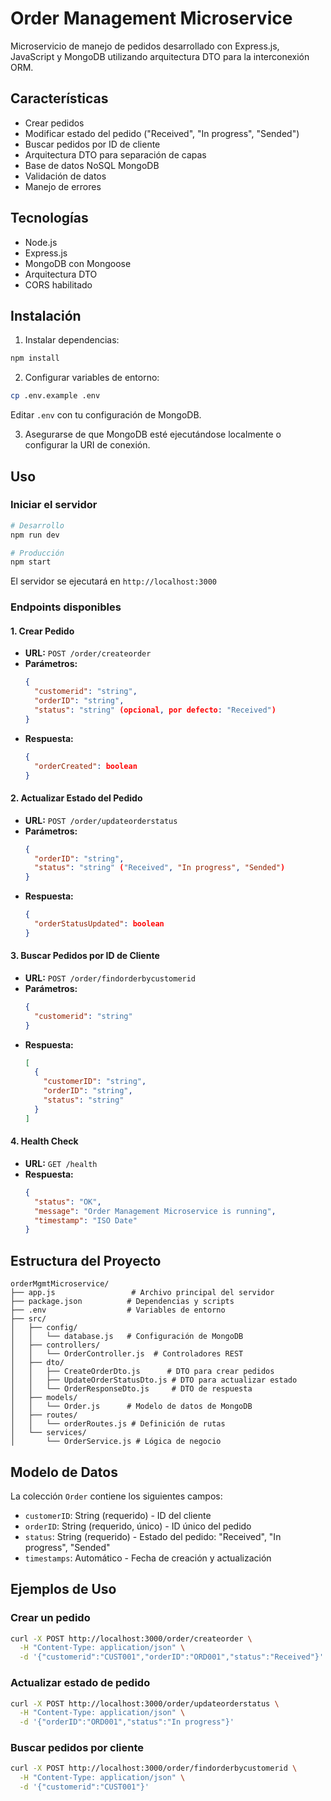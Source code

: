 # Order Management Microservice

Microservicio de manejo de pedidos desarrollado con Express.js, JavaScript y MongoDB utilizando arquitectura DTO para la interconexión ORM.

## Características

- Crear pedidos
- Modificar estado del pedido ("Received", "In progress", "Sended")
- Buscar pedidos por ID de cliente
- Arquitectura DTO para separación de capas
- Base de datos NoSQL MongoDB
- Validación de datos
- Manejo de errores

## Tecnologías

- Node.js
- Express.js
- MongoDB con Mongoose
- Arquitectura DTO
- CORS habilitado

## Instalación

1. Instalar dependencias:
```bash
npm install
```

2. Configurar variables de entorno:
```bash
cp .env.example .env
```
Editar `.env` con tu configuración de MongoDB.

3. Asegurarse de que MongoDB esté ejecutándose localmente o configurar la URI de conexión.

## Uso

### Iniciar el servidor

```bash
# Desarrollo
npm run dev

# Producción
npm start
```

El servidor se ejecutará en `http://localhost:3000`

### Endpoints disponibles

#### 1. Crear Pedido
- **URL:** `POST /order/createorder`
- **Parámetros:**
  ```json
  {
    "customerid": "string",
    "orderID": "string", 
    "status": "string" (opcional, por defecto: "Received")
  }
  ```
- **Respuesta:**
  ```json
  {
    "orderCreated": boolean
  }
  ```

#### 2. Actualizar Estado del Pedido
- **URL:** `POST /order/updateorderstatus`
- **Parámetros:**
  ```json
  {
    "orderID": "string",
    "status": "string" ("Received", "In progress", "Sended")
  }
  ```
- **Respuesta:**
  ```json
  {
    "orderStatusUpdated": boolean
  }
  ```

#### 3. Buscar Pedidos por ID de Cliente
- **URL:** `POST /order/findorderbycustomerid`
- **Parámetros:**
  ```json
  {
    "customerid": "string"
  }
  ```
- **Respuesta:**
  ```json
  [
    {
      "customerID": "string",
      "orderID": "string",
      "status": "string"
    }
  ]
  ```

#### 4. Health Check
- **URL:** `GET /health`
- **Respuesta:**
  ```json
  {
    "status": "OK",
    "message": "Order Management Microservice is running",
    "timestamp": "ISO Date"
  }
  ```

## Estructura del Proyecto

```
orderMgmtMicroservice/
├── app.js                 # Archivo principal del servidor
├── package.json          # Dependencias y scripts
├── .env                  # Variables de entorno
├── src/
│   ├── config/
│   │   └── database.js   # Configuración de MongoDB
│   ├── controllers/
│   │   └── OrderController.js  # Controladores REST
│   ├── dto/
│   │   ├── CreateOrderDto.js      # DTO para crear pedidos
│   │   ├── UpdateOrderStatusDto.js # DTO para actualizar estado
│   │   └── OrderResponseDto.js     # DTO de respuesta
│   ├── models/
│   │   └── Order.js      # Modelo de datos de MongoDB
│   ├── routes/
│   │   └── orderRoutes.js # Definición de rutas
│   └── services/
│       └── OrderService.js # Lógica de negocio
```

## Modelo de Datos

La colección `Order` contiene los siguientes campos:

- `customerID`: String (requerido) - ID del cliente
- `orderID`: String (requerido, único) - ID único del pedido
- `status`: String (requerido) - Estado del pedido: "Received", "In progress", "Sended"
- `timestamps`: Automático - Fecha de creación y actualización

## Ejemplos de Uso

### Crear un pedido
```bash
curl -X POST http://localhost:3000/order/createorder \
  -H "Content-Type: application/json" \
  -d '{"customerid":"CUST001","orderID":"ORD001","status":"Received"}'
```

### Actualizar estado de pedido
```bash
curl -X POST http://localhost:3000/order/updateorderstatus \
  -H "Content-Type: application/json" \
  -d '{"orderID":"ORD001","status":"In progress"}'
```

### Buscar pedidos por cliente
```bash
curl -X POST http://localhost:3000/order/findorderbycustomerid \
  -H "Content-Type: application/json" \
  -d '{"customerid":"CUST001"}'
```